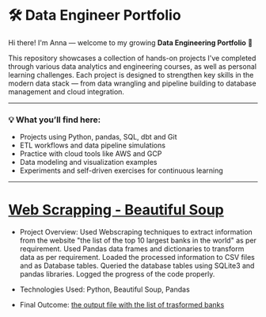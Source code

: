 # 🛠️ Data Engineer Portfolio

Hi there! I'm Anna — welcome to my growing **Data Engineering Portfolio** 🚀

This repository showcases a collection of hands-on projects I've completed through various data analytics and engineering courses, as well as personal learning challenges. Each project is designed to strengthen key skills in the modern data stack — from data wrangling and pipeline building to database management and cloud integration.

---

### 💡 What you’ll find here:

- Projects using Python, pandas, SQL, dbt and Git  
- ETL workflows and data pipeline simulations  
- Practice with cloud tools like AWS and GCP  
- Data modeling and visualization examples  
- Experiments and self-driven exercises for continuous learning  

---

# [Web Scrapping - Beautiful Soup](https://github.com/AnnaPrus/web_scrapping/blob/main/README.md)

- Project Overview: Used Webscraping techniques to extract information from the website "the list of the top 10 largest banks in the world" as per requirement. Used Pandas data frames and dictionaries to transform data as per requirement. Loaded the processed information to CSV files and as Database tables. Queried the database tables using SQLite3 and pandas libraries. Logged the progress of the code properly.

- Technologies Used: Python, Beautiful Soup, Pandas

- Final Outcome: [the output file with the list of trasformed banks](https://github.com/AnnaPrus/web_scrapping/blob/main/banks_transformed.csv)



